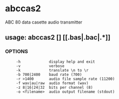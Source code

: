 # abccas2
ABC 80 data casette audio transmitter

## usage: abccas2 \[<options>\] \[<file>\[.bas\|.bac\|.*\]\]
### OPTIONS
         -h             display help and exit
         -v             verbose
         -k             translate \n to \r
         -b 700|2400    baud rate (700)
         -r >1400       audio file sample rate (11200)
         -f wav|au|raw  audio format (wav)
         -z 8|16|24|32  bits per channel (8)
         -o <filename>  audio output filename (stdout)
